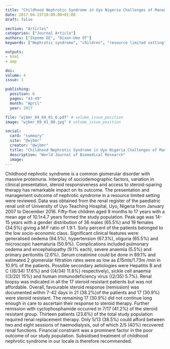 ```yaml
---
title: "Childhood Nephrotic Syndrome in Uyo Nigeria Challenges of Management in a Resource Limited Setting"
date: 2017-04-15T10:00:00+01:00
draft: false

section: "Articles"
categories: ["Journal Article"]
authors: ["Ikpeme EE", "Dixon-Umo OT"]
keywords: ["Nephrotic syndrome", "children", "resource limited setting", "management"]

outputs: 
- html
- amp

doi:
volume: 4
issue: 1

publishing:
  position: 6
  pages: "43-49"
  month: "April"
  year: 2017

file: "wjbmr_04_04_01_6.pdf" # volume_issue_position
image: "wjbmr_09_01_00.jpg" # volume_issue_position

social:
  card: "summary"
  site: "@wjbmr"
  creator: "@wjbmr"
  title: "Childhood Nephrotic Syndrome in Uyo Nigeria Challenges of Management in a Resource Limited Setting"
  description: "World Journal of Biomedical Research"
  image:
---
```

Childhood nephrotic syndrome is a common glomerular disorder with massive proteinuria. Interplay of sociodemographic factors, variation in clinical presentation, steroid responsiveness and access to steroid-sparing
therapy has remarkable impact on its outcome. The presentation and management outcome of nephrotic
syndrome in a resource limited setting were reviewed. Data was obtained from the renal register of the
paediatric renal unit of University of Uyo Teaching Hospital, Uyo, Nigeria from January 2007 to December
2016. Fifty-five children aged 9 months to 17 years with a mean age of 10.1±4.7 years formed the study
population. Peak age was 14-15 years with a gender distribution of 36 males (65.5%) and 19 females (34.5%)
giving a M:F ratio of 1.9:1. Sixty percent of the patients belonged to the low socio-economic class. Significant
clinical features were: generalised oedema (94.5%), hypertension (67.3%), oliguria (65.5%) and microscopic
haematuria (50.9%). Complications included pulmonary oedema and encephalopathy (9.1% each), severe
anaemia (5.5%) and primary peritonitis (2.6%). Serum creatinine could be done in 89.1% and estimated
2
glomerular filtration rates were as low as £15mls/1.73m /min in 10.9% of the patients. Possible secondary
aetiologies were Hepatitis B and C {(6/34) 17.6%} and {(4/34) 11.8%} respectively), sickle cell anaemia {(3/20)
15%} and human immunodeficiency virus {(2/35) 5.7%}. Renal biopsy was indicated in all the 17 steroid
resistant patients but was not affordable. Overall, favourable steroid response (remission) was documented
within 7-42 days in 21 (38.2%)of the patients and 17 (30.9%) were steroid resistant. The remaining 17 (30.9%)
did not continue long enough in care to ascertain their response to steroid therapy. Further remission with
cyclophosphamide occurred in 7/17 (41.2%) of the steroid resistant group. Thirteen patients (23.6%) of the
total study population required renal replacement therapy. Only 5/13 (38.5%) could afford between two and
eight sessions of haemodialysis, out of which 2/5 (40%) recovered renal functions. Financial constraint was a
prominent factor in the poor outcome of our study population. Subsidised treatment of childhood nephrotic
syndrome in our locale is therefore recommended.